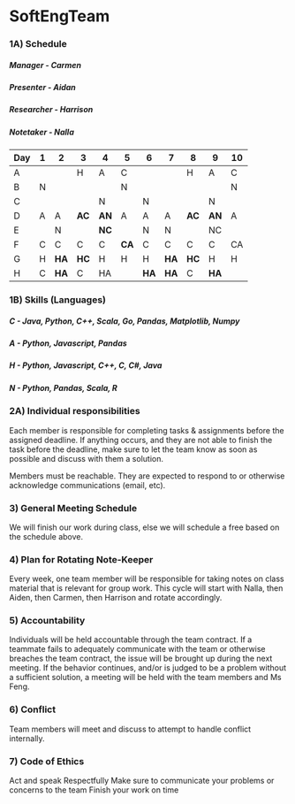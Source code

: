 # SoftEngTeam

### 1A) Schedule

##### Manager - Carmen
##### Presenter - Aidan
##### Researcher - Harrison
##### Notetaker - Nalla

| Day | 1 | 2  | 3  | 4  | 5  | 6  | 7  | 8  | 9  | 10 |
|-----|---|----|----|----|----|----|----|----|----|----|
| A   |   |    | H  | A  | C  |    |    | H  | A  | C  |
| B   | N |    |    |    | N  |    |    |    |    | N  |
| C   |   |    |    | N  |    | N  |    |    | N  |    |
| D   | A | A  | **AC** | **AN** | A  | A  | A  | **AC** | **AN** | A  |
| E   |   | N  |    | **NC** |    | N  | N  |    | NC |    |
| F   | C | C  | C  | C  | **CA** | C  | C  | C  | C  | CA |
| G   | H | **HA** | **HC** | H  | H  | H  | **HA** | **HC** | H  | H  |
| H   | C | **HA** | C  | HA |    | **HA** | **HA** | C  | **HA** |    |

### 1B) Skills (Languages)

##### C - Java, Python, C++, Scala, Go, Pandas, Matplotlib, Numpy
##### A - Python, Javascript, Pandas
##### H - Python, Javascript, C++, C, C#, Java
##### N - Python, Pandas, Scala, R

### 2A) Individual responsibilities

Each member is responsible for completing tasks & assignments before the assigned deadline. If anything occurs, and they are not able to finish the task before the deadline, make sure to let the team know as soon as possible and discuss with them a solution. 

Members must be reachable. They are expected to respond to or otherwise acknowledge communications (email, etc).

### 3) General Meeting Schedule

We will finish our work during class, else we will schedule a free based on the schedule above. 

### 4) Plan for Rotating Note-Keeper

Every week, one team member will be responsible for taking notes on class material that is relevant for group work. This cycle will start with Nalla, then Aiden, then Carmen, then Harrison and rotate accordingly.

### 5) Accountability

Individuals will be held accountable through the team contract. If a teammate fails to adequately communicate with the team or otherwise breaches the team contract, the issue will be brought up during the next meeting. If the behavior continues, and/or is judged to be a problem without a sufficient solution, a meeting will be held with the team members and Ms Feng.

### 6) Conflict

Team members will meet and discuss to attempt to handle conflict internally. 

### 7) Code of Ethics

Act and speak Respectfully
Make sure to communicate your problems or concerns to the team
Finish your work on time

